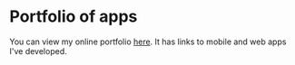 Portfolio of apps
==========================

You can view my online portfolio [here](http://josephclaymiller.github.io/).
It has links to mobile and web apps I've developed.
